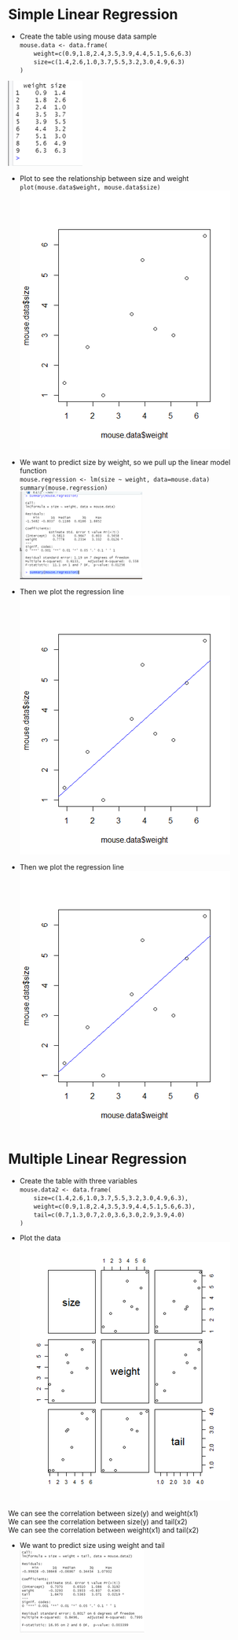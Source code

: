 # Simple Linear Regression
- Create the table using mouse data sample<br/>
`mouse.data <- data.frame(`<br/>
&emsp;&emsp;`weight=c(0.9,1.8,2.4,3.5,3.9,4.4,5.1,5.6,6.3)`<br/>
&emsp;&emsp;`size=c(1.4,2.6,1.0,3.7,5.5,3.2,3.0,4.9,6.3)`<br/>
`)`

![alt text](Picture2.png)
<br/>

- Plot to see the relationship between size and weight<br/>
`plot(mouse.data$weight, mouse.data$size)`<br/>
![alt text](ddbfd72c-8d63-415b-bccf-a9e04de76225.png)

- We want to predict size by weight, so we pull up the linear model function<br/>
`mouse.regression <- lm(size ~ weight, data=mouse.data)`<br/>
`summary(mouse.regression)`<br/>
![alt text](Picture3.png)

- Then we plot the regression line<br/>
![alt text](57f5e046-02bf-4fac-84d1-b1893ab289e4.png)

- Then we plot the regression line<br/>
![alt text](57f5e046-02bf-4fac-84d1-b1893ab289e4.png)

# Multiple Linear Regression
- Create the table with three variables<br/>
`mouse.data2 <- data.frame(`<br/>
&emsp;&emsp;`size=c(1.4,2.6,1.0,3.7,5.5,3.2,3.0,4.9,6.3),`<br/>
&emsp;&emsp;`weight=c(0.9,1.8,2.4,3.5,3.9,4.4,5.1,5.6,6.3),`<br/>
&emsp;&emsp;`tail=c(0.7,1.3,0.7,2.0,3.6,3.0,2.9,3.9,4.0)`<br/>
`)`<br/>

- Plot the data<br/>
![alt text](ce61e5db-d69d-44da-918d-d42b75999eb2.png)

We can see the correlation between size(y) and weight(x1)<br/>
We can see the correlation between size(y) and tail(x2)<br/>
We can see the correlation between weight(x1) and tail(x2)<br/>

- We want to predict size using weight and tail<br/>
![alt text](Picture5.png)


